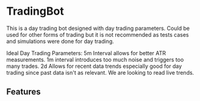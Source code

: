 # TradingBot
This is a day trading bot designed with day trading parameters. Could be used for other forms of trading but it is not recommended as tests cases and simulations were done for day trading.

Ideal Day Trading Parameters:
5m Interval allows for better ATR measurements. 1m interval introduces too much noise and triggers too many trades.
2d Allows for recent data trends especially good for day trading since past data isn't as relevant. We are looking to read live trends.

## Features
